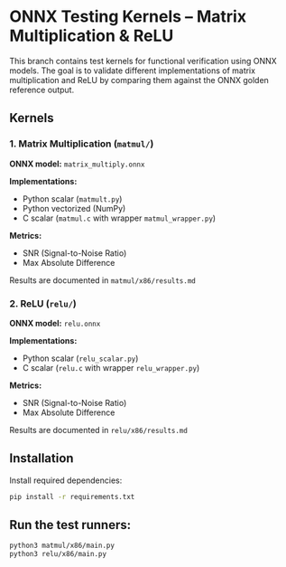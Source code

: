 # ONNX Testing Kernels – Matrix Multiplication & ReLU

This branch contains test kernels for functional verification using ONNX models.
The goal is to validate different implementations of matrix multiplication and ReLU by comparing them against the ONNX golden reference output.

## Kernels

### 1. Matrix Multiplication (`matmul/`)

**ONNX model:** `matrix_multiply.onnx`

**Implementations:**
- Python scalar (`matmult.py`)
- Python vectorized (NumPy)
- C scalar (`matmul.c` with wrapper `matmul_wrapper.py`)

**Metrics:**
- SNR (Signal-to-Noise Ratio)
- Max Absolute Difference

Results are documented in `matmul/x86/results.md`

### 2. ReLU (`relu/`)

**ONNX model:** `relu.onnx`

**Implementations:**
- Python scalar (`relu_scalar.py`)
- C scalar (`relu.c` with wrapper `relu_wrapper.py`)

**Metrics:**
- SNR (Signal-to-Noise Ratio)
- Max Absolute Difference

Results are documented in `relu/x86/results.md`

## Installation

Install required dependencies:

```bash
pip install -r requirements.txt
```

## Run the test runners:

```bash
python3 matmul/x86/main.py
python3 relu/x86/main.py
```
